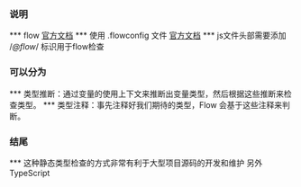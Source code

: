 ### 说明
*** flow [官方文档](https://flow.org/en/docs/getting-started/)
*** 使用 .flowconfig 文件 [官方文档](https://flow.org/en/docs/config/)
*** js文件头部需要添加 /*@flow*/ 标识用于flow检查

### 可以分为 
*** 类型推断：通过变量的使用上下文来推断出变量类型，然后根据这些推断来检查类型。
*** 类型注释：事先注释好我们期待的类型，Flow 会基于这些注释来判断。

### 结尾
*** 这种静态类型检查的方式非常有利于大型项目源码的开发和维护 另外TypeScript